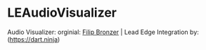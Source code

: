 # LEAudioVisualizer
Audio Visualizer: orginial: [Filip Bronzer](https://codepen.io/filipz) | Lead Edge Integration by: (https://dart.ninja)
